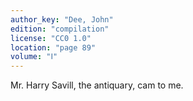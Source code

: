 ```yaml
---
author_key: "Dee, John"
edition: "compilation"
license: "CC0 1.0"
location: "page 89"
volume: "Ⅰ"
---
```

Mr. Harry Savill, the antiquary, cam to me.
